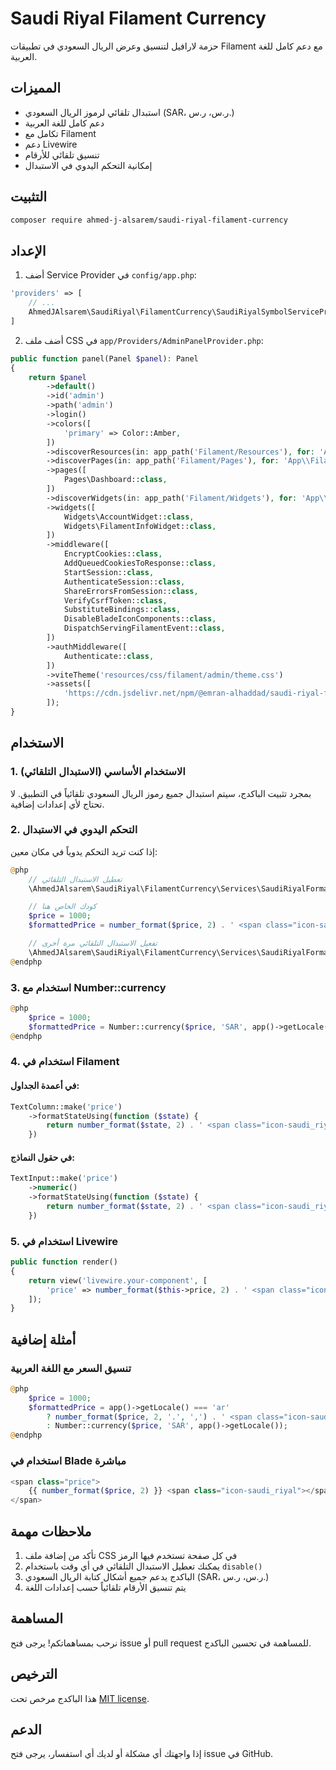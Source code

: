 # Saudi Riyal Filament Currency

حزمة لارافيل لتنسيق وعرض الريال السعودي في تطبيقات Filament مع دعم كامل للغة العربية.

## المميزات

- استبدال تلقائي لرموز الريال السعودي (SAR، ر.س، ر.س.)
- دعم كامل للغة العربية
- تكامل مع Filament
- دعم Livewire
- تنسيق تلقائي للأرقام
- إمكانية التحكم اليدوي في الاستبدال

## التثبيت

```bash
composer require ahmed-j-alsarem/saudi-riyal-filament-currency
```

## الإعداد

1. أضف Service Provider في `config/app.php`:
```php
'providers' => [
    // ...
    AhmedJAlsarem\SaudiRiyal\FilamentCurrency\SaudiRiyalSymbolServiceProvider::class,
]
```

2. أضف ملف CSS في `app/Providers/AdminPanelProvider.php`:
```php
public function panel(Panel $panel): Panel
{
    return $panel
        ->default()
        ->id('admin')
        ->path('admin')
        ->login()
        ->colors([
            'primary' => Color::Amber,
        ])
        ->discoverResources(in: app_path('Filament/Resources'), for: 'App\\Filament\\Resources')
        ->discoverPages(in: app_path('Filament/Pages'), for: 'App\\Filament\\Pages')
        ->pages([
            Pages\Dashboard::class,
        ])
        ->discoverWidgets(in: app_path('Filament/Widgets'), for: 'App\\Filament\\Widgets')
        ->widgets([
            Widgets\AccountWidget::class,
            Widgets\FilamentInfoWidget::class,
        ])
        ->middleware([
            EncryptCookies::class,
            AddQueuedCookiesToResponse::class,
            StartSession::class,
            AuthenticateSession::class,
            ShareErrorsFromSession::class,
            VerifyCsrfToken::class,
            SubstituteBindings::class,
            DisableBladeIconComponents::class,
            DispatchServingFilamentEvent::class,
        ])
        ->authMiddleware([
            Authenticate::class,
        ])
        ->viteTheme('resources/css/filament/admin/theme.css')
        ->assets([
            'https://cdn.jsdelivr.net/npm/@emran-alhaddad/saudi-riyal-font/index.css',
        ]);
}
```

## الاستخدام

### 1. الاستخدام الأساسي (الاستبدال التلقائي)

بمجرد تثبيت الباكدج، سيتم استبدال جميع رموز الريال السعودي تلقائياً في التطبيق. لا تحتاج لأي إعدادات إضافية.

### 2. التحكم اليدوي في الاستبدال

إذا كنت تريد التحكم يدوياً في مكان معين:

```php
@php
    // تعطيل الاستبدال التلقائي
    \AhmedJAlsarem\SaudiRiyal\FilamentCurrency\Services\SaudiRiyalFormatter::disable();

    // كودك الخاص هنا
    $price = 1000;
    $formattedPrice = number_format($price, 2) . ' <span class="icon-saudi_riyal"></span>';

    // تفعيل الاستبدال التلقائي مرة أخرى
    \AhmedJAlsarem\SaudiRiyal\FilamentCurrency\Services\SaudiRiyalFormatter::enable();
@endphp
```

### 3. استخدام مع Number::currency

```php
@php
    $price = 1000;
    $formattedPrice = Number::currency($price, 'SAR', app()->getLocale());
@endphp
```

### 4. استخدام في Filament

#### في أعمدة الجداول:
```php
TextColumn::make('price')
    ->formatStateUsing(function ($state) {
        return number_format($state, 2) . ' <span class="icon-saudi_riyal"></span>';
    })
```

#### في حقول النماذج:
```php
TextInput::make('price')
    ->numeric()
    ->formatStateUsing(function ($state) {
        return number_format($state, 2) . ' <span class="icon-saudi_riyal"></span>';
    })
```

### 5. استخدام في Livewire

```php
public function render()
{
    return view('livewire.your-component', [
        'price' => number_format($this->price, 2) . ' <span class="icon-saudi_riyal"></span>'
    ]);
}
```

## أمثلة إضافية

### تنسيق السعر مع اللغة العربية
```php
@php
    $price = 1000;
    $formattedPrice = app()->getLocale() === 'ar' 
        ? number_format($price, 2, '.', ',') . ' <span class="icon-saudi_riyal"></span>'
        : Number::currency($price, 'SAR', app()->getLocale());
@endphp
```

### استخدام في Blade مباشرة
```php
<span class="price">
    {{ number_format($price, 2) }} <span class="icon-saudi_riyal"></span>
</span>
```

## ملاحظات مهمة

1. تأكد من إضافة ملف CSS في كل صفحة تستخدم فيها الرمز
2. يمكنك تعطيل الاستبدال التلقائي في أي وقت باستخدام `disable()`
3. الباكدج يدعم جميع أشكال كتابة الريال السعودي (SAR، ر.س، ر.س.)
4. يتم تنسيق الأرقام تلقائياً حسب إعدادات اللغة

## المساهمة

نرحب بمساهماتكم! يرجى فتح issue أو pull request للمساهمة في تحسين الباكدج.

## الترخيص

هذا الباكدج مرخص تحت [MIT license](LICENSE.md).

## الدعم

إذا واجهتك أي مشكلة أو لديك أي استفسار، يرجى فتح issue في GitHub. 